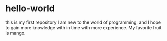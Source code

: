 # hello-world
this is my first repository
I am new to the world of programming, and I hope to gain more knowledge with in time with more experience.
My favorite fruit is mango.
